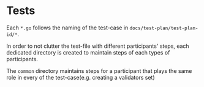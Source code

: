 # Tests

Each `*.go` follows the naming of the test-case in `docs/test-plan/test-plan-id/*`. 

In order to not clutter the test-file with different participants' steps, each dedicated directory is created to 
maintain steps of each types of participants. 

The `common` directory maintains steps for a participant that plays the same role in every of the test-case(e.g. creating a validators set)